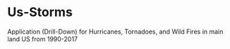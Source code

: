 # Us-Storms
Application (Drill-Down) for Hurricanes, Tornadoes, and Wild Fires in main land US from 1990-2017
